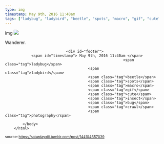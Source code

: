```yaml
---
type: img
timestamp: May 9th, 2016 11:40am
tags: ["ladybug", "ladybird", "beetle", "spots", "macro", "gif", "cute", "insect", "bug", "crawl", "photography"]
---
```

img
<img src="https://saturdayxiii.github.io/media/144104657039.gif"/>
                                                                                          
Wanderer.
 
                                    
                
                
                
                
                                <div id="footer">
                <span id="timestamp"> May 9th, 2016 11:40am </span>
                                                          <span class="tag">ladybug</span>
                                          <span class="tag">ladybird</span>
                                          <span class="tag">beetle</span>
                                          <span class="tag">spots</span>
                                          <span class="tag">macro</span>
                                          <span class="tag">gif</span>
                                          <span class="tag">cute</span>
                                          <span class="tag">insect</span>
                                          <span class="tag">bug</span>
                                          <span class="tag">crawl</span>
                                          <span class="tag">photography</span>
                                                    
            </body>
        </html>

        
<small>source: https://saturdayxiii.tumblr.com/post/144104657039</small>